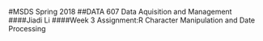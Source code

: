 #MSDS Spring 2018 
##DATA 607 Data Aquisition and Management
####Jiadi Li
####Week 3 Assignment:R Character Manipulation and Date Processing
